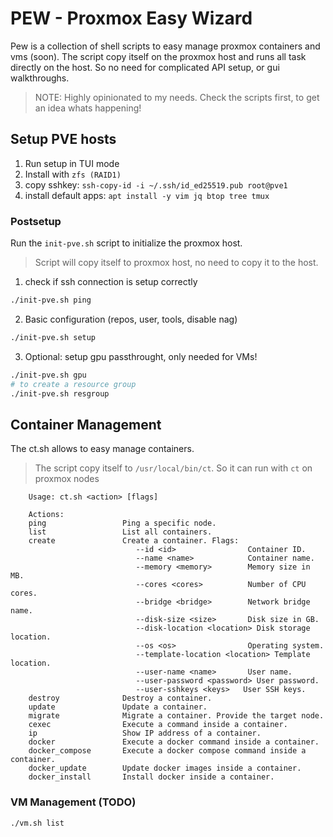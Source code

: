 # PEW - Proxmox Easy Wizard

Pew is a collection of shell scripts to easy manage proxmox containers and vms (soon).
The script copy itself on the proxmox host and runs all task directly on the host.
So no need for complicated API setup, or gui walkthroughs.

> NOTE: Highly opinionated to my needs. Check the scripts first, to get an idea whats happening!

## Setup PVE hosts

1. Run setup in TUI mode
2. Install with `zfs (RAID1)`
3. copy sshkey: `ssh-copy-id -i ~/.ssh/id_ed25519.pub root@pve1`
4. install default apps: `apt install -y vim jq btop tree tmux`

### Postsetup

Run the `init-pve.sh` script to initialize the proxmox host.

> Script will copy itself to proxmox host, no need to copy it to the host.

1. check if ssh connection is setup correctly

```bash
./init-pve.sh ping
```

2. Basic configuration (repos, user, tools, disable nag)

```bash
./init-pve.sh setup
```

3. Optional: setup gpu passthrought, only needed for VMs!

```bash
./init-pve.sh gpu
# to create a resource group
./init-pve.sh resgroup
```

## Container Management

The ct.sh allows to easy manage containers.

> The script copy itself to `/usr/local/bin/ct`. So it can run with `ct` on proxmox nodes

```
	Usage: ct.sh <action> [flags]

	Actions:
	ping                 Ping a specific node.
	list                 List all containers.
	create               Create a container. Flags:
	                        --id <id>                Container ID.
	                        --name <name>            Container name.
	                        --memory <memory>        Memory size in MB.
	                        --cores <cores>          Number of CPU cores.
	                        --bridge <bridge>        Network bridge name.
	                        --disk-size <size>       Disk size in GB.
	                        --disk-location <location> Disk storage location.
	                        --os <os>                Operating system.
	                        --template-location <location> Template location.
	                        --user-name <name>       User name.
	                        --user-password <password> User password.
	                        --user-sshkeys <keys>   User SSH keys.
	destroy              Destroy a container.
	update               Update a container.
	migrate              Migrate a container. Provide the target node.
	cexec                Execute a command inside a container.
	ip                   Show IP address of a container.
	docker               Execute a docker command inside a container.
	docker_compose       Execute a docker compose command inside a container.
	docker_update        Update docker images inside a container.
	docker_install       Install docker inside a container.
```

### VM Management (TODO)

```bash
./vm.sh list
````
